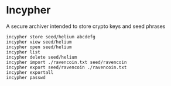 # Incypher

A secure archiver intended to store crypto keys and seed phrases

```
incypher store seed/helium abcdefg
incypher view seed/helium
incypher open seed/helium
incypher list
incypher delete seed/helium
incypher import ./ravencoin.txt seed/ravencoin
incypher export seed/ravencoin ./ravencoin.txt
incypher exportall
incypher passwd
```
